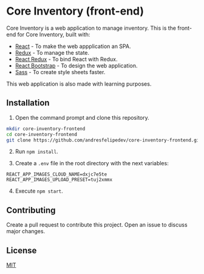 # Core Inventory (front-end)

Core Inventory is a web application to manage inventory. This is the front-end for Core Inventory, built with:

* [React](https://reactjs.org) - To make the web appplication an SPA.
* [Redux](https://redux.js.org) - To manage the state.
* [React Redux](https://react-redux.js.org) - To bind React with Redux.
* [React Bootstrap](https://react-bootstrap.github.io) - To design the web application.
* [Sass](https://sass-lang.com) - To create style sheets faster.


This web application is also made with learning purposes.

## Installation

1. Open the command prompt and clone this repository.
```bash
mkdir core-inventory-frontend
cd core-inventory-frontend
git clone https://github.com/andresfelipedev/core-inventory-frontend.git
```

2. Run `npm install`.

3. Create a `.env` file in the root directory with the next variables:
```
REACT_APP_IMAGES_CLOUD_NAME=dxjc7e5te
REACT_APP_IMAGES_UPLOAD_PRESET=tuj2xmmx
```

4. Execute `npm start`.

## Contributing

Create a pull request to contribute this project. Open an issue to discuss major changes.

## License

[MIT](https://choosealicense.com/licenses/mit/)